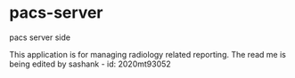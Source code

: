 # pacs-server
pacs server side

This application is for managing radiology related reporting.
The read me is being edited by sashank - id: 2020mt93052